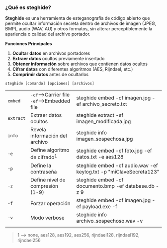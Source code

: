 ### ¿Qué es steghide?
**Steghide** es una herramienta de esteganografía de código abierto que permite ocultar información secreta dentro de archivos de imagen (JPEG, BMP), audio (WAV, AU) y otros formatos, sin alterar perceptiblemente la apariencia o calidad del archivo portador.

**Funciones Principales**
1. **Ocultar datos** en archivos portadores
2. **Extraer datos** ocultos previamente insertado
3. **Obtener información** sobre archivos que contienen datos ocultos
4. **Cifrar datos** con diferentes algoritmos (AES, Rijndael, etc.)
5. **Comprimir datos** antes de ocultarlos
```
steghide [comando] [opciones] [archivos]
```


|           |                                               |                                                                    |
| --------- | --------------------------------------------- | ------------------------------------------------------------------ |
| `embed`   | `-cf`-->Carrier file<br>`-ef`-->Embedded file | steghide embed -cf imagen.jpg -ef archivo_secreto.txt              |
| `extract` | Extraer datos ocultos                         | steghide extract -sf imagen_modificada.jpg                         |
| `info`    | Revela información del archivo                | steghide info imagen_sospechosa.jpg                                |
| `-e`      | Define algoritmo de cifrado$^1$               | steghide embed -cf foto.jpg -ef datos.txt -e aes128                |
| `-p`      | Define la contraseña                          | steghide embed -cf audio.wav -ef keylog.txt -p "miClaveSecreta123" |
| `-z`      | Define nivel de compresión<br>(1-9)           | steghide embed -cf documento.bmp -ef database.db -z 9              |
| `-f`      | Forzar operación                              | steghide embed -cf imagen.jpg -ef payload.exe -f                   |
| `-v`      | Modo verbose                                  | steghide info archivo_sospechoso.wav -v                            |
|           |                                               |                                                                    |
> 1 --> none, aes128, aes192, aes256, rijndael128, rijndael192, rijndael256